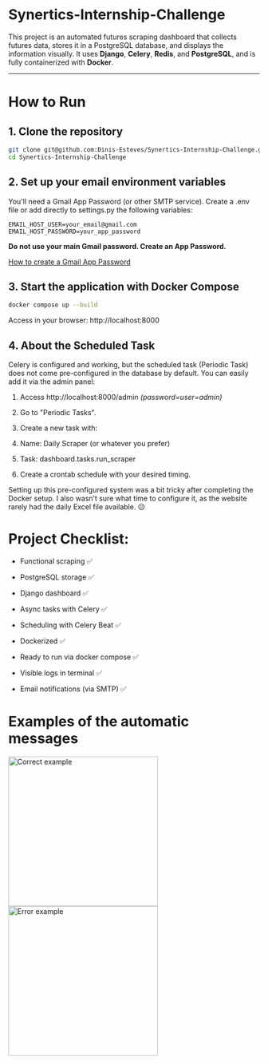 # Synertics-Internship-Challenge

This project is an automated futures scraping dashboard that collects futures data, stores it in a PostgreSQL database, and displays the information visually. It uses **Django**, **Celery**, **Redis**, and **PostgreSQL**, and is fully containerized with **Docker**.

---

# How to Run

## 1. **Clone the repository**
```bash
git clone git@github.com:Dinis-Esteves/Synertics-Internship-Challenge.git
cd Synertics-Internship-Challenge
```


## 2. **Set up your email environment variables**

You'll need a Gmail App Password (or other SMTP service).
Create a .env file or add directly to settings.py the following variables:

```
EMAIL_HOST_USER=your_email@gmail.com
EMAIL_HOST_PASSWORD=your_app_password
```
**Do not use your main Gmail password. Create an App Password.**

[How to create a Gmail App Password](https://support.google.com/accounts/answer/185833)


## 3. **Start the application with Docker Compose**
   ```bash
   docker compose up --build
   ```
Access in your browser: http://localhost:8000

## 4. **About the Scheduled Task**
Celery is configured and working, but the scheduled task (Periodic Task) does not come pre-configured in the database by default.
You can easily add it via the admin panel:

1. Access http://localhost:8000/admin *(password=user=admin)*

2. Go to "Periodic Tasks".

3. Create a new task with:

4. Name: Daily Scraper (or whatever you prefer)

5. Task: dashboard.tasks.run_scraper

6. Create a crontab schedule with your desired timing.

Setting up this pre-configured system was a bit tricky after completing the Docker setup. I also wasn’t sure what time to configure it, as the website rarely had the daily Excel file available. ☹️
# Project Checklist:

- Functional scraping ✅

- PostgreSQL storage ✅

- Django dashboard ✅

- Async tasks with Celery ✅

- Scheduling with Celery Beat ✅

- Dockerized ✅

- Ready to run via docker compose ✅

- Visible logs in terminal ✅

- Email notifications (via SMTP) ✅

# Examples of the automatic messages

<img src="https://github.com/user-attachments/assets/2f159ed1-a59b-4fb4-96fd-a9f5a89864a3" width="300" alt="Correct example">
<img src="https://github.com/user-attachments/assets/7ee6551b-876e-4666-9d8d-c4eeedaa1fb7" width="300" alt="Error example">


